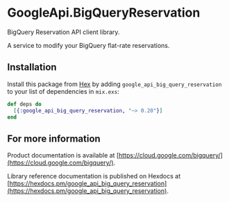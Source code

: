 # GoogleApi.BigQueryReservation

BigQuery Reservation API client library.

A service to modify your BigQuery flat-rate reservations.

## Installation

Install this package from [Hex](https://hex.pm) by adding
`google_api_big_query_reservation` to your list of dependencies in `mix.exs`:

```elixir
def deps do
  [{:google_api_big_query_reservation, "~> 0.20"}]
end
```

## For more information

Product documentation is available at [https://cloud.google.com/bigquery/](https://cloud.google.com/bigquery/).

Library reference documentation is published on Hexdocs at
[https://hexdocs.pm/google_api_big_query_reservation](https://hexdocs.pm/google_api_big_query_reservation).
